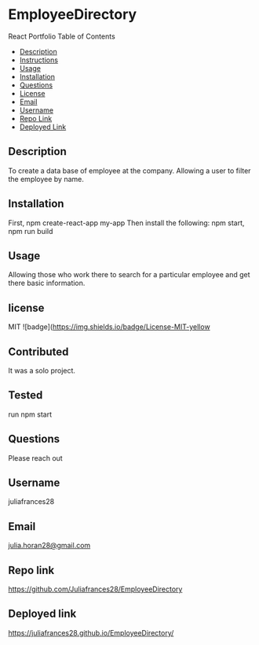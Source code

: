 # EmployeeDirectory 

React Portfolio
Table of Contents

 * [Description](#Description)
 * [Instructions](#Instructions)
 * [Usage](#Usage)
 * [Installation](#Installation)
 * [Questions](#Questions)
 * [License](#License)
 * [Email](#Email)
 * [Username](#Username)
 * [Repo Link](#Repolink)
 * [Deployed Link](#Deployedlink)
 

## Description
To create a data base of employee at the company. Allowing a user to filter the employee by name. 

## Installation
First, npm create-react-app my-app Then install the following: npm start, npm run build 

## Usage
Allowing those who work there to search for a particular employee and get there basic information. 


## license
MIT ![badge](https://img.shields.io/badge/License-MIT-yellow

## Contributed
It was a solo project.

## Tested
run npm start 

## Questions
Please reach out

## Username
juliafrances28

## Email
julia.horan28@gmail.com

## Repo link
https://github.com/Juliafrances28/EmployeeDirectory

## Deployed link
https://juliafrances28.github.io/EmployeeDirectory/


